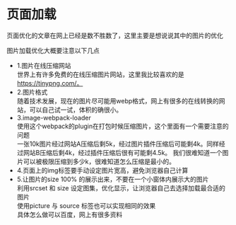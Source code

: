 # 页面加载

页面优化的文章在网上已经是数不胜数了，这里主要是想说说其中的图片的优化

图片加载优化大概要注意以下几点

- 1.图片在线压缩网站   
    世界上有许多免费的在线压缩图片网站，这里我比较喜欢的是 https://tinypng.com/。
- 2.图片格式   
    随着技术发展，现在的图片尽可能用webp格式，网上有很多的在线转换的网站，可以自己试一试，体积的确很小。
- 3.image-webpack-loader  
    使用这个webpack的plugin在打包时候压缩图片，这个里面有一个需要注意的问题   
    一张10k图片经过网站A压缩后剩5k，经过图片插件压缩后可能剩4k。同样经过网站B压缩后剩4k，经过插件压缩后很有可能剩4.5k。
    我们很难知道一个图片可以被极限压缩到多少k，很难知道怎么压缩是最小的。
- 4.页面上的img标签要手动设定图片宽高，避免浏览器自己计算     
- 5.让图片的size 100% 的展示出来，不要在一个小窗体内展示大的图片  
    利用srcset 和 size 设定图集，优化显示，让浏览器自己去选择加载最合适的图片   
    使用picture 与 source 标签也可以实现相同的效果  
    具体怎么做可以百度，网上有很多资料

     

